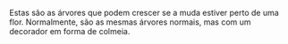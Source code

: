 Estas são as árvores que podem crescer se a muda estiver perto de uma flor.
Normalmente, são as mesmas árvores normais, mas com um decorador em forma de colmeia.